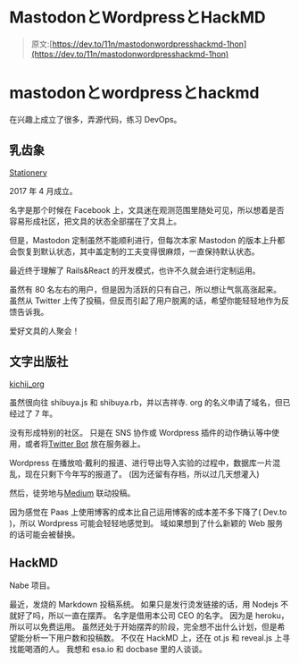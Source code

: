 # MastodonとWordpressとHackMD

> 原文:[https://dev.to/11n/mastodonwordpresshackmd-1hon](https://dev.to/11n/mastodonwordpresshackmd-1hon)

# mastodonとwordpressとhackmd

在兴趣上成立了很多，弄源代码，练习 DevOps。

## [](#mastodon)乳齿象

[Stationery](https://co-mastdn.ga)

2017 年 4 月成立。

名字是那个时候在 Facebook 上，文具迷在观测范围里随处可见，所以想着是否容易形成社区，把文具的状态全部摆在了文具上。

但是，Mastodon 定制虽然不能顺利进行，但每次本家 Mastodon 的版本上升都会恢复到默认状态，其中盖定制的工夫变得很麻烦，一直保持默认状态。

最近终于理解了 Rails&React 的开发模式，也许不久就会进行定制运用。

虽然有 80 名左右的用户，但是因为活跃的只有自己，所以想让气氛高涨起来。
虽然从 Twitter 上传了投稿，但反而引起了用户脱离的话，希望你能轻轻地作为反馈告诉我。

爱好文具的人聚会！

## [](#wordpress)文字出版社

[kichij_org](https://www.kichij.org)

虽然很向往 shibuya.js 和 shibuya.rb，并以吉祥寺. org 的名义申请了域名，但已经过了 7 年。

没有形成特别的社区。 只是在 SNS 协作或 Wordpress 插件的动作确认等中使用，或者将[Twitter Bot](https://twitter.com/fukkhd) 放在服务器上。

Wordpress 在播放哈·戴利的报道、进行导出导入实验的过程中，数据库一片混乱，现在只剩下今年写的报道了。 (因为还留有存档，所以过几天想灌入)

然后，徒劳地与[Medium](https://medium.com/@kentafujiwara) 联动投稿。

因为感觉在 Paas 上使用博客的成本比自己运用博客的成本差不多下降了( Dev.to )，所以 Wordpress 可能会轻轻地感觉到。 域如果想到了什么新颖的 Web 服务的话可能会被替换。

## [](#hackmd)HackMD

Nabe 项目。

最近，发烧的 Markdown 投稿系统。 如果只是发行烫发链接的话，用 Nodejs 不就好了吗，所以一直在摆弄。 名字是借用本公司 CEO 的名字。 因为是 heroku，所以可以免费运用。
虽然还处于开始摆弄的阶段，完全想不出什么计划，但是希望能分析一下用户数和投稿数。 不仅在 HackMD 上，还在 ot.js 和 reveal.js 上寻找能喝酒的人。
我想和 esa.io 和 docbase 里的人谈谈。